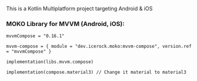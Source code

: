 This is a Kotlin Multiplatform project targeting Android & iOS

### MOKO Library for MVVM (Android, iOS):

```
mvvmCompose = "0.16.1"

mvvm-compose = { module = "dev.icerock.moko:mvvm-compose", version.ref = "mvvmCompose" }

implementation(libs.mvvm.compose)

implementation(compose.material3) // Change it material to material3

```